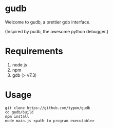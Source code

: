 gudb
=====
Welcome to gudb, a prettier gdb interface. 


(Inspired by pudb, the awesome python debugger.)

Requirements
======

1. node.js
2. npm
3. gdb (> v7.3)

Usage
======

    git clone https://github.com/typon/gudb 
    cd gudb/build
    npm install
    node main.js <path to program executable>



